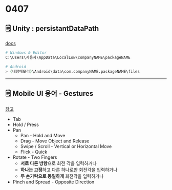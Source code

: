 # 0407

## 🗒️ Unity : persistantDataPath

[docs](https://docs.unity3d.com/ScriptReference/Application-persistentDataPath.html)

```bash
# Windows & Editor
C:\Users\사용자\AppData\LocalLow\companyNAME\packageNAME

# Android
> (내장메모리)\Android\data\com.companyNAME.packageNAME\files
```

---

## 🗒️ Mobile UI 용어 - Gestures

[참고](https://webclub.tistory.com/416)

- Tab
- Hold / Press
- Pan
    - Pan - Hold and Move
    - Drag - Move Object and Release
    - Swipe / Scroll - Vertical or Horizontal Move
    - Flick - Quick
- Rotate - Two Fingers
    - **서로 다른 방향**으로 회전 각을 입력하거나
    - **하나는 고정**하고 다른 하나로만 회전각을 입력하거나
    - **두 손가락으로 동일하게** 회전각을 입력하거나
- Pinch and Spread - Opposite Direction